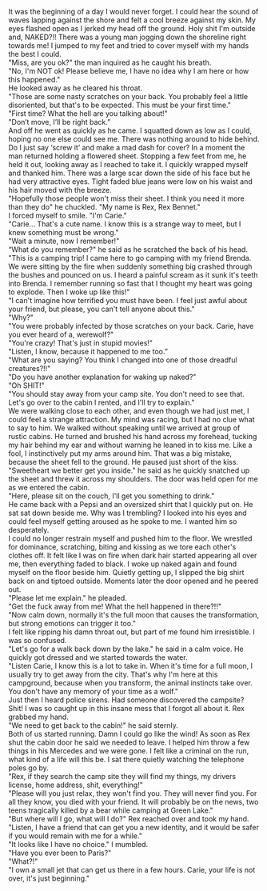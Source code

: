 It was the beginning of a day I would never forget. I could hear the sound of waves lapping against the shore and felt a cool breeze against my skin. My eyes flashed open as I jerked my head off the ground. Holy shit I'm outside and, NAKED?!! There was a young man jogging down the shoreline right towards me! I jumped to my feet and tried to cover myself with my hands the best I could.  
"Miss, are you ok?" the man inquired as he caught his breath.  
"No, I'm NOT ok! Please believe me, I have no idea why I am here or how this happened."  
He looked away as he cleared his throat.  
"Those are some nasty scratches on your back. You probably feel a little disoriented, but that's to be expected. This must be your first time."  
"First time? What the hell are you talking about!"  
"Don’t move, I’ll be right back.”  
And off he went as quickly as he came. I squatted down as low as I could, hoping no one else could see me. There was nothing around to hide behind. Do I just say ‘screw it’ and make a mad dash for cover? In a moment the man returned holding a flowered sheet. Stopping a few feet from me, he held it out, looking away as I reached to take it. I quickly wrapped myself and thanked him. There was a large scar down the side of his face but he had very attractive eyes. Tight faded blue jeans were low on his waist and his hair moved with the breeze.  
"Hopefully those people won't miss their sheet. I think you need it more than they do" he chuckled. "My name is Rex, Rex Bennet."  
I forced myself to smile. "I'm Carie."  
"Carie... That's a cute name. I know this is a strange way to meet, but I knew something must be wrong."  
"Wait a minute, now I remember!"  
“What do you remember?" he said as he scratched the back of his head.  
"This is a camping trip! I came here to go camping with my friend Brenda. We were sitting by the fire when suddenly something big crashed through the bushes and pounced on us. I heard a painful scream as it sunk it's teeth into Brenda. I remember running so fast that I thought my heart was going to explode. Then I woke up like this!"  
"I can't imagine how terrified you must have been. I feel just awful about your friend, but please, you can't tell anyone about this."  
"Why?"  
"You were probably infected by those scratches on your back. Carie, have you ever heard of a, werewolf?"  
"You're crazy! That's just in stupid movies!”  
"Listen, I know, because it happened to me too.”  
"What are you saying? You think I changed into one of those dreadful creatures?!!"  
"Do you have another explanation for waking up naked?"  
"Oh SHIT!"  
"You should stay away from your camp site. You don't need to see that. Let's go over to the cabin I rented, and I'll try to explain."  
We were walking close to each other, and even though we had just met, I could feel a strange attraction. My mind was racing, but I had no clue what to say to him. We walked without speaking until we arrived at group of rustic cabins. He turned and brushed his hand across my forehead, tucking my hair behind my ear and without warning he leaned in to kiss me. Like a fool, I instinctively put my arms around him. That was a big mistake, because the sheet fell to the ground. He paused just short of the kiss.  
"Sweetheart we better get you inside." he said as he quickly snatched up the sheet and threw it across my shoulders. The door was held open for me as we entered the cabin.  
"Here, please sit on the couch, I'll get you something to drink."  
He came back with a Pepsi and an oversized shirt that I quickly put on. He sat sat down beside me. Why was I trembling? I looked into his eyes and could feel myself getting aroused as he spoke to me. I wanted him so desperately.  
I could no longer restrain myself and pushed him to the floor. We wrestled for dominance, scratching, biting and kissing as we tore each other's clothes off. It felt like I was on fire when dark hair started appearing all over me, then everything faded to black. I woke up naked again and found myself on the floor beside him. Quietly getting up, I slipped the big shirt back on and tiptoed outside. Moments later the door opened and he peered out.  
"Please let me explain." he pleaded.  
"Get the fuck away from me! What the hell happened in there?!!"  
"Now calm down, normally it's the full moon that causes the transformation, but strong emotions can trigger it too."  
I felt like ripping his damn throat out, but part of me found him irresistible. I was so confused.  
"Let's go for a walk back down by the lake." he said in a calm voice. He quickly got dressed and we started towards the water.  
"Listen Carie, I know this is a lot to take in. When it's time for a full moon, I usually try to get away from the city. That's why I'm here at this campground, because when you transform, the animal instincts take over. You don't have any memory of your time as a wolf."  
Just then I heard police sirens. Had someone discovered the campsite? Shit! I was so caught up in this insane mess that I forgot all about it. Rex grabbed my hand.  
"We need to get back to the cabin!" he said sternly.  
Both of us started running. Damn I could go like the wind! As soon as Rex shut the cabin door he said we needed to leave. I helped him throw a few things in his Mercedes and we were gone. I felt like a criminal on the run, what kind of a life will this be. I sat there quietly watching the telephone poles go by.  
"Rex, if they search the camp site they will find my things, my drivers license, home address, shit, everything!"  
"Please will you just relax, they won't find you. They will never find you. For all they know, you died with your friend. It will probably be on the news, two teens tragically killed by a bear while camping at Green Lake."  
"But where will I go, what will I do?" Rex reached over and took my hand.  
"Listen, I have a friend that can get you a new identity, and it would be safer if you would remain with me for a while."  
"It looks like I have no choice." I mumbled.  
"Have you ever been to Paris?"  
"What?!"  
"I own a small jet that can get us there in a few hours. Carie, your life is not over, it's just beginning." 